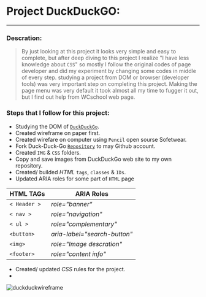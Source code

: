# Project DuckDuckGO:
****
### Descration:

> By just looking at this project it looks very simple and easy to complete, but after deep diving to this project I realize "I have less knowledge about `CSS`" so mostly I follow the original codes of page developer and did my experiment by changing some codes in middle of every step.
studying a project from DOM or browser (developer tools) was very important step on completing this project.
Making the page menu was very default it took almost all my time to fugger it out, but I find out help from WCschool web page.

### Steps that I follow for this project:

* Studying the DOM of [`DuckDuckGo`](https://duckduckgo.com/).
* Created wireframe on paper first.
* Created wirefare on computer using `Pencil` open sourse Sofetwear.
* Fork Duck-Duck-Go [`Repository`](https://github.com/shoaib-zaheer/duck-duck-clone) to may Github account.
* Created `IMG` & `CSS` folders.
* Copy and save images from DuckDuckGo web site to my own repository.
* Created/ builded *HTML* `tags`, `classes` & `IDs`.
* Updated ARIA roles for some part of `HTML` page

|__HTML TAGs__|__ARIA Roles__|
|----|----|
|`< Header >`|*role="banner"*|
|`< nav >`|*role="navigation"*|
|`< ul >`|*role="complementary"*|
|`<button>`|*aria-label="search-button"*|
|`<img>`|*role="Image descration"*|
|`<footer>`|*role="content info"*|

* Created/ updated *CSS* rules for the project.
* 


![duckduckwireframe](https://user-images.githubusercontent.com/59531766/73141787-61471600-4088-11ea-986d-b4b0978eb682.png)
